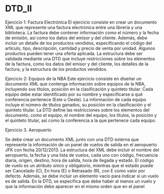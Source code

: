 # DTD_II
Ejercicio 1: Factura Electrónica
El ejercicio consiste en crear un documento XML que represente una factura electrónica entre una librería y una biblioteca. La factura debe contener información como
el número y la fecha de emisión, así como los datos del emisor y del cliente. Además, debe incluir un detalle de los productos vendidos, especificando el código del
artículo, tipo, descripción, cantidad y precio de venta por unidad. Algunos productos pueden tener una oferta aplicada. La estructura debe ser validada mediante una
DTD que incluye restricciones sobre los elementos de la factura, como los datos del emisor y del cliente, los detalles de la factura, y la estructura de los productos
vendidos.

Ejercicio 2: Equipos de la NBA
Este ejercicio consiste en diseñar un documento XML que contenga información sobre equipos de la NBA, incluyendo sus títulos, posición en la clasificación y quinteto
titular. Cada equipo debe estar identificado por su nombre y especificarse a qué conferencia pertenece (Este u Oeste). La información de cada equipo incluye el número
de títulos ganados, su posición en la clasificación y el quinteto titular. La DTD define las restricciones sobre los elementos del documento, como el equipo, el
nombre del equipo, los títulos, la posición y el quinteto titular, así como la conferencia a la que pertenece cada equipo.

Ejercicio 3. Aeropuerto

Se debe crear un documento XML junto con una DTD externa que represente la información de un panel de vuelos de salida en el aeropuerto JFK con fecha 20/12/2013. La estructura del XML debe incluir el nombre del aeropuerto, la fecha y una lista de vuelos, cada uno con código, frecuencia diaria, origen, destino, hora de salida, hora de llegada y estado. El código de vuelo es un atributo único y obligatorio, mientras que el estado puede ser Cancelado (C), En hora (E) o Retrasado (R), con E como valor por defecto. Además, se debe incluir un elemento vacío para indicar si un vuelo es de salida. En la DTD, se especifica que debe haber al menos un vuelo y que la información debe aparecer en el mismo orden que en el panel
